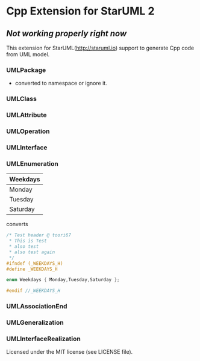 Cpp Extension for StarUML 2 
============================
## *Not working properly right now* 
This extension for StarUML(http://staruml.io) support to generate Cpp code from UML model.



### UMLPackage
* converted to namespace or ignore it.

### UMLClass


### UMLAttribute

### UMLOperation

### UMLInterface

### UMLEnumeration
| Weekdays      |
| ------------- |
| Monday        |
| Tuesday       |
| Saturday      |

converts 

```c
/* Test header @ toori67 
 * This is Test
 * also test
 * also test again
 */
#ifndef (_WEEKDAYS_H)
#define _WEEKDAYS_H

enum Weekdays { Monday,Tuesday,Saturday };

#endif //_WEEKDAYS_H
```

### UMLAssociationEnd

### UMLGeneralization

### UMLInterfaceRealization

Licensed under the MIT license (see LICENSE file).
